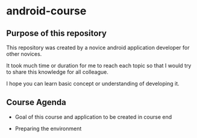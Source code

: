 # android-course
## Purpose of this repository

This repository was created by a novice android application developer for other novices.

It took much time or duration for me to reach each topic so that I
would try to share this knowledge for all colleague.

I hope you can learn basic concept or understanding of developing it.

## Course Agenda

- Goal of this course and application to be created in course end
* Preparing the environment
